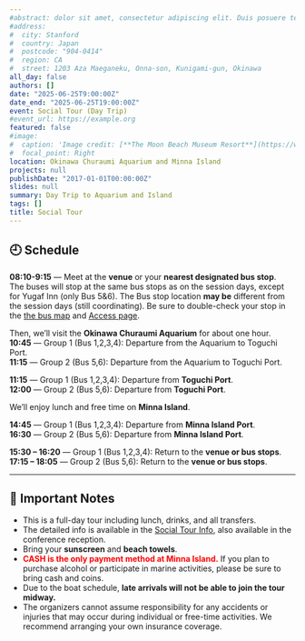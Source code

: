 ```yaml
---
#abstract: dolor sit amet, consectetur adipiscing elit. Duis posuere tellusac
#address:
#  city: Stanford
#  country: Japan
#  postcode: "904-0414"
#  region: CA
#  street: 1203 Aza Maeganeku, Onna-son, Kunigami-gun, Okinawa 
all_day: false
authors: []
date: "2025-06-25T9:00:00Z"
date_end: "2025-06-25T19:00:00Z"
event: Social Tour (Day Trip)
#event_url: https://example.org
featured: false
#image:
#  caption: 'Image credit: [**The Moon Beach Museum Resort**](https://www.moonbeach.co.jp/)'
#  focal_point: Right
location: Okinawa Churaumi Aquarium and Minna Island
projects: null
publishDate: "2017-01-01T00:00:00Z"
slides: null
summary: Day Trip to Aquarium and Island
tags: []
title: Social Tour
---
```


## 🕘 Schedule

**08:10-9:15** — Meet at the **venue** or your **nearest designated bus stop**.
<br>
The buses will stop at the same bus stops as on the session days, except for Yugaf Inn (only Bus 5&6). 
The Bus stop location **may be** different from the session days (still coordinating). 
Be sure to double-check your stop in the [the bus map](/venue/access/bus_map.pdf) and [Access page](https://tristan2025.org/venue/#access-social-tour).

Then, we’ll visit the **Okinawa Churaumi Aquarium** for about one hour.<br>
**10:45** — Group 1 (Bus 1,2,3,4): Departure from the Aquarium to Toguchi Port.<br>
**11:15** — Group 2 (Bus 5,6): Departure from the Aquarium to Toguchi Port.

**11:15** — Group 1 (Bus 1,2,3,4): Departure from **Toguchi Port**.<br>
**12:00** — Group 2 (Bus 5,6): Departure from **Toguchi Port**.

We’ll enjoy lunch and free time on **Minna Island**.

**14:45** — Group 1 (Bus 1,2,3,4): Departure from **Minna Island Port**.<br>
**16:30** — Group 2 (Bus 5,6): Departure from **Minna Island Port**.

**15:30 – 16:20** — Group 1 (Bus 1,2,3,4): Return to the **venue or bus stops**.<br>
**17:15 – 18:05** — Group 2 (Bus 5,6): Return to the **venue or bus stops**.

---

## 📌 Important Notes

- This is a full-day tour including lunch, drinks, and all transfers.
- The detailed info is available in the [Social Tour Info](tour_info.pdf), also available in the conference reception.
- Bring your **sunscreen** and **beach towels**.
- <span style="color: red;">**CASH is the only payment method at Minna Island.**</span> 
  If you plan to purchase alcohol or participate in marine activities, please be sure to bring cash and coins.
- Due to the boat schedule, **late arrivals will not be able to join the tour midway.**
- The organizers cannot assume responsibility for any accidents or injuries that may occur during individual or free-time activities. We recommend arranging your own insurance coverage.
